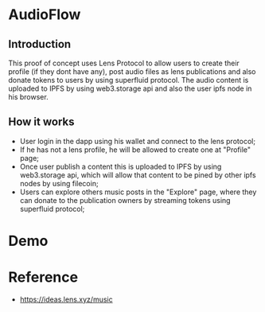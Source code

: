 #  AudioFlow

## Introduction

  This proof of concept uses Lens Protocol to allow users to create their profile (if they dont have any), post audio files as lens publications and also donate tokens to users by using superfluid protocol. The audio content is uploaded to IPFS by using web3.storage api and also the user ipfs node in his browser. 
  
  
## How it works

  - User login in the dapp using his wallet and connect to the lens protocol;
  - If he has not a lens profile, he will be allowed to create one at "Profile" page;
  - Once user publish a content this is uploaded to IPFS by using web3.storage api, which will allow that content to be pined by other ipfs nodes by using filecoin;
  - Users can explore others music posts in the "Explore" page, where they can donate to the publication owners by streaming tokens using superfluid protocol;

# Demo

# Reference

- https://ideas.lens.xyz/music
